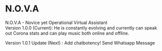 # N.O.V.A 
N.O.V.A - Novice yet Operational Virtual Assistant  
Version 1.0.0 (Current):
He is constantly evolving and currently can speak out Corona stats and can play music both online and offline.

Version 1.0.1 Update (Next) :
Add chatbotency!
Send Whatsapp Message 


